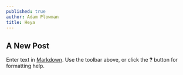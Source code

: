 ```yaml
---
published: true
author: Adam Plowman
title: Heya
---
```

## A New Post

Enter text in [Markdown](http://daringfireball.net/projects/markdown/). Use the toolbar above, or click the **?** button for formatting help.
